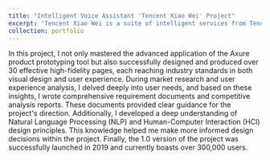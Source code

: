 ```yaml
---
title: "Intelligent Voice Assistant 'Tencent Xiao Wei' Project"
excerpt: "Tencent Xiao Wei is a suite of intelligent services from Tencent Cloud and an open platform for intelligent services. Smart hardware manufacturers can access the Xiao Wei APP to quickly enable voice-human interaction and audio-video service capabilities. **As a product intern, I was responsible for the overall product design of version 1.0, which included the dialogue flow module and discovery module.** The content covered various functional designs such as music, weather, news, FM, and stories. The discovery module included designs for search, scene music, and other solutions.<br/><br/><br/><br/><br/><img src='/images/smartmockups_lqmew4wa.png' style='width: 33%; height: auto;'><img src='/images/smartmockups_lqnserj4.png' style='width: 33%; height: auto;'><img src='/images/smartmockups_lqnsf9zw.png' style='width: 33%; height: auto;'>"
collection: portfolio
---
```


In this project, I not only mastered the advanced application of the Axure product prototyping tool but also successfully designed and produced over 30 effective high-fidelity pages, each reaching industry standards in both visual design and user experience. During market research and user experience analysis, I delved deeply into user needs, and based on these insights, I wrote comprehensive requirement documents and competitive analysis reports. These documents provided clear guidance for the project's direction. Additionally, I developed a deep understanding of Natural Language Processing (NLP) and Human-Computer Interaction (HCI) design principles. This knowledge helped me make more informed design decisions within the project. Finally, the 1.0 version of the project was successfully launched in 2019 and currently boasts over 300,000 users.